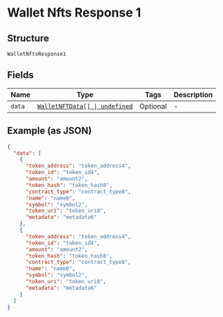 
# Wallet Nfts Response 1

## Structure

`WalletNftsResponse1`

## Fields

| Name | Type | Tags | Description |
|  --- | --- | --- | --- |
| `data` | [`WalletNFTData[] \| undefined`](../../doc/models/wallet-nft-data.md) | Optional | - |

## Example (as JSON)

```json
{
  "data": [
    {
      "token_address": "token_address4",
      "token_id": "token_id4",
      "amount": "amount2",
      "token_hash": "token_hash8",
      "contract_type": "contract_type8",
      "name": "name0",
      "symbol": "symbol2",
      "token_uri": "token_uri8",
      "metadata": "metadata6"
    },
    {
      "token_address": "token_address4",
      "token_id": "token_id4",
      "amount": "amount2",
      "token_hash": "token_hash8",
      "contract_type": "contract_type8",
      "name": "name0",
      "symbol": "symbol2",
      "token_uri": "token_uri8",
      "metadata": "metadata6"
    }
  ]
}
```

